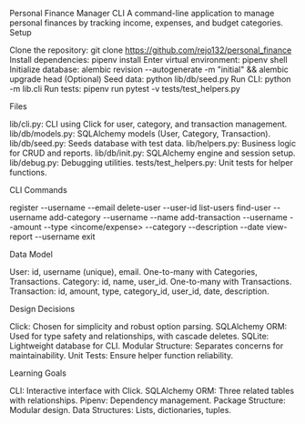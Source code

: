Personal Finance Manager CLI
A command-line application to manage personal finances by tracking income, expenses, and budget categories.
Setup

Clone the repository: git clone https://github.com/rejo132/personal_finance
Install dependencies: pipenv install
Enter virtual environment: pipenv shell
Initialize database: alembic revision --autogenerate -m "initial" && alembic upgrade head
(Optional) Seed data: python lib/db/seed.py
Run CLI: python -m lib.cli
Run tests: pipenv run pytest -v tests/test_helpers.py

Files

lib/cli.py: CLI using Click for user, category, and transaction management.
lib/db/models.py: SQLAlchemy models (User, Category, Transaction).
lib/db/seed.py: Seeds database with test data.
lib/helpers.py: Business logic for CRUD and reports.
lib/db/init.py: SQLAlchemy engine and session setup.
lib/debug.py: Debugging utilities.
tests/test_helpers.py: Unit tests for helper functions.

CLI Commands

register --username <name> --email <email>
delete-user --user-id <id>
list-users
find-user --username <name>
add-category --username <name> --name <category>
add-transaction --username <name> --amount <float> --type <income/expense> --category <name> --description <text> --date <YYYY-MM-DD>
view-report --username <name>
exit

Data Model

User: id, username (unique), email. One-to-many with Categories, Transactions.
Category: id, name, user_id. One-to-many with Transactions.
Transaction: id, amount, type, category_id, user_id, date, description.

Design Decisions

Click: Chosen for simplicity and robust option parsing.
SQLAlchemy ORM: Used for type safety and relationships, with cascade deletes.
SQLite: Lightweight database for CLI.
Modular Structure: Separates concerns for maintainability.
Unit Tests: Ensure helper function reliability.

Learning Goals

CLI: Interactive interface with Click.
SQLAlchemy ORM: Three related tables with relationships.
Pipenv: Dependency management.
Package Structure: Modular design.
Data Structures: Lists, dictionaries, tuples.


